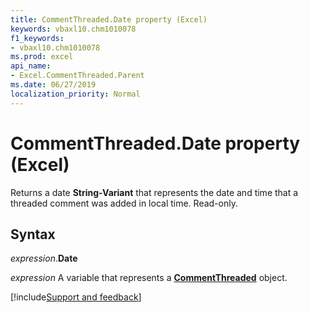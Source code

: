 ```yaml
---
title: CommentThreaded.Date property (Excel)
keywords: vbaxl10.chm1010078
f1_keywords:
- vbaxl10.chm1010078
ms.prod: excel
api_name:
- Excel.CommentThreaded.Parent
ms.date: 06/27/2019
localization_priority: Normal
---
```



# CommentThreaded.Date property (Excel)

Returns a date **String-Variant** that represents the date and time that a threaded comment was added in local time. Read-only. 


## Syntax

_expression_.**Date**

_expression_ A variable that represents a **[CommentThreaded](Excel.CommentThreaded.md)** object.




[!include[Support and feedback](~/includes/feedback-boilerplate.md)]
